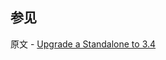 ## 参见

原文 - [Upgrade a Standalone to 3.4]( https://docs.mongodb.com/manual/release-notes/3.4-upgrade-standalone/ )

